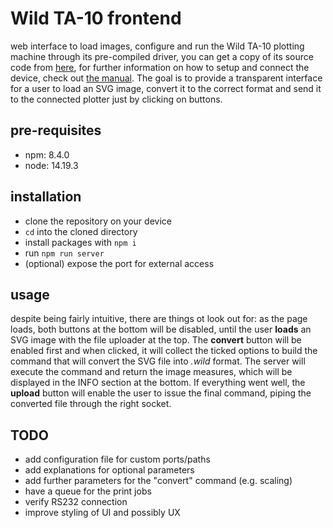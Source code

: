 # Wild TA-10 frontend
web interface to load images, configure and run the Wild TA-10 plotting machine through its pre-compiled driver, you can get a copy of its source code from [here](https://github.com/quinor/wild_driver), for further information on how to setup and connect the device, check out [the manual](https://wiki.techinc.nl/Wild_TA-10#Manual). The goal is to provide a transparent interface for a user to load an SVG image, convert it to the correct format and send it to the connected plotter just by clicking on buttons.

## pre-requisites
* npm: 8.4.0
* node: 14.19.3

## installation
* clone the repository on your device
* `cd` into the cloned directory
* install packages with `npm i`
* run `npm run server` 
* (optional) expose the port for external access

## usage
despite being fairly intuitive, there are things ot look out for: as the page loads, both buttons at the bottom will be disabled, until the user **loads** an SVG image with the file uploader at the top. The **convert** button will be enabled first and when clicked, it will collect the ticked options to build the command that will convert the SVG file into _.wild_ format. The server will execute the command and return the image measures, which will be displayed in the INFO section at the bottom. If everything went well, the **upload** button will enable the user to issue the final command, piping the converted file through the right socket.

## TODO
* add configuration file for custom ports/paths
* add explanations for optional parameters
* add further parameters for the "convert" command (e.g. scaling)
* have a queue for the print jobs
* verify RS232 connection
* improve styling of UI and possibly UX
